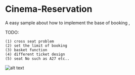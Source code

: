 Cinema-Reservation
==================

A easy sample about how to implement the base of booking ,


TODO:

```
(1) cross seat problem
(2) set the limit of booking
(3) basket function
(4) different ticket design
(5) seat No such as A27 etc..

```

![alt text](https://dl.dropboxusercontent.com/u/23971112/cinamabooking.JPG "Title")

